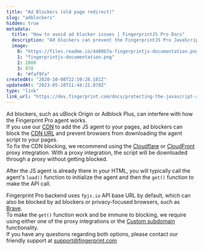 ```yaml
---
title: "Ad Blockers (old page redirect)"
slug: "adblockers"
hidden: true
metadata: 
  title: "How to avoid ad blocker issues | FingerprintJS Pro Docs"
  description: "Ad blockers can prevent the FingerprintJS Pro JavaScript agent from sending data to the API. To avoid problems, use our CNAME or Cloudflare integration."
  image: 
    0: "https://files.readme.io/4480b7a-fingerprintjs-documentation.png"
    1: "fingerprintjs-documentation.png"
    2: 2000
    3: 878
    4: "#faf9fa"
createdAt: "2020-10-08T22:59:28.181Z"
updatedAt: "2023-05-10T11:44:21.078Z"
type: "link"
link_url: "https://dev.fingerprint.com/docs/protecting-the-javascript-agent-from-adblockers"
---
```

Ad blockers, such as uBlock Origin or Adblock Plus, can interfere with how the Fingerprint Pro agent works.  
If you use our [CDN](doc:js-agent#cdn) to add the JS agent to your pages, ad blockers can block the [CDN URL](https://fpjscdn.net) and prevent browsers from downloading the agent script to your pages.  
To fix the CDN blocking, we recommend using the [Cloudflare](doc:cloudflare-integration) or [CloudFront](https://dev.fingerprint.com/docs/cloudfront-proxy-integration) proxy integration. With a proxy integration, the script will be downloaded through a proxy without getting blocked.

After the JS agent is already there in your HTML, you will typically call the agent's `load()`  function to initialize the agent and then the `get()` function to make the API call.

Fingerprint Pro backend uses `fpjs.io` API base URL by default, which can also be blocked by ad blockers or privacy-focused browsers, such as [Brave](doc:brave-browser-support).  
To make the `get()` function work and be immune to blocking, we require using either one of the proxy integrations or the [Custom subdomain](doc:subdomain-integration) functionality.  
If you have any questions regarding both options, please contact our friendly support at support@fingerprint.com